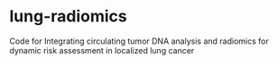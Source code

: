 # lung-radiomics
Code for Integrating circulating tumor DNA analysis and radiomics for dynamic risk assessment in localized lung cancer
